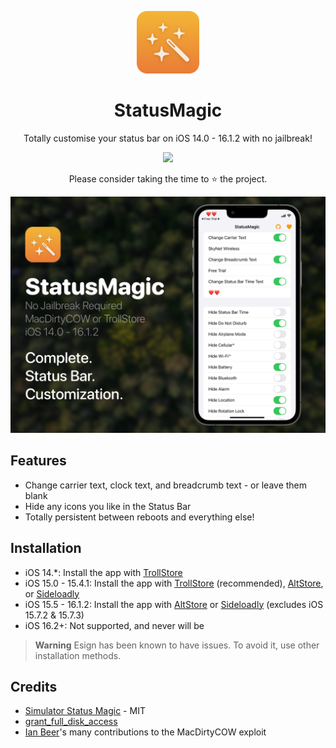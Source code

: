 <p align="center">
  <img src='https://raw.githubusercontent.com/Avangelista/StatusMagic/main/Images/RoundedIcon.png' width="100">
</p>
<h1 align="center">StatusMagic</h1>
<p align="center">Totally customise your status bar on iOS 14.0 - 16.1.2 with no jailbreak!</p>
<p align="center">
  <a href="https://ko-fi.com/Z8Z4GLC08"><img src="https://ko-fi.com/img/githubbutton_sm.svg"></a>
</p>
<p align="center">Please consider taking the time to ⭐️ the project.</p>
<p align="center">
  <img src='https://raw.githubusercontent.com/Avangelista/StatusMagic/main/Images/Promo.png'>
</p>

## Features
- Change carrier text, clock text, and breadcrumb text - or leave them blank
- Hide any icons you like in the Status Bar
- Totally persistent between reboots and everything else!

## Installation
- iOS 14.*: Install the app with [TrollStore](https://github.com/opa334/TrollStore)
- iOS 15.0 - 15.4.1: Install the app with [TrollStore](https://github.com/opa334/TrollStore) (recommended), [AltStore](https://altstore.io/), or [Sideloadly](https://sideloadly.io/)
- iOS 15.5 - 16.1.2: Install the app with [AltStore](https://altstore.io/) or [Sideloadly](https://sideloadly.io/) (excludes iOS 15.7.2 & 15.7.3)
- iOS 16.2+: Not supported, and never will be

> __Warning__ Esign has been known to have issues. To avoid it, use other installation methods.


## Credits
- [Simulator Status Magic](https://github.com/shinydevelopment/SimulatorStatusMagic) - MIT
- [grant_full_disk_access](https://gist.github.com/zhuowei/bc7a90bdc520556fda84d33e0583eb3e)
- [Ian Beer](https://twitter.com/i41nbeer)'s many contributions to the MacDirtyCOW exploit
